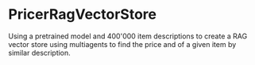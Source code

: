 # PricerRagVectorStore
Using a pretrained model and 400'000 item descriptions to create a RAG vector store using multiagents to find the price and of a given item by similar description. 
